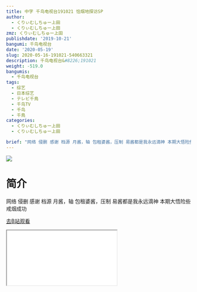 ```yaml
---
title: 中字 千鸟电视台191021 恰烟地探访SP
author:
  - くりぃむしちゅー上田
  - くりぃむしちゅー上田
zmz: くりぃむしちゅー上田
publishdate: '2019-10-21'
bangumi: 千鸟电视台
date: '2020-05-19'
slug: 2020-05-16-191021-540663321
description: 千鸟电视台&#8226;191021
weight: -519.0
bangumis:
  - 千鸟电视台
tags:
  - 综艺
  - 日本综艺
  - テレビ千鳥
  - 千鸟TV
  - 千鸟
  - 千鳥
categories:
  - くりぃむしちゅー上田
  - くりぃむしちゅー上田

brief: "网络 侵删 感谢 档源 月酱，轴 包租婆酱，压制 易酱都是我永远滴神 本期大悟险些戒烟成功"
---
```

![](https://raw.githubusercontent.com/tcgriffith/owaraisite/master/static/tmpimg/f16ea322230b9379e26a9ad638d4a866fd827bd6.jpg.480.jpg)
# 简介  
网络
侵删
感谢 档源 月酱，轴 包租婆酱，压制 易酱都是我永远滴神
本期大悟险些戒烟成功  

[去B站观看](https://www.bilibili.com/video/av540663321/)
<div class ="resp-container"><iframe class="testiframe" src="//player.bilibili.com/player.html?aid=540663321"", scrolling="no", allowfullscreen="true" > </iframe></div> 
